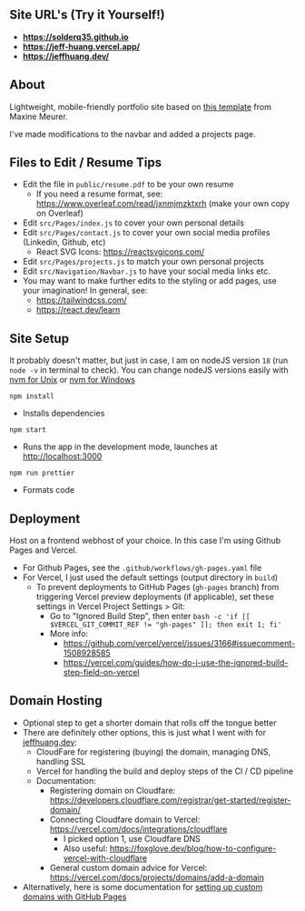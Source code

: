## Site URL's (Try it Yourself!)

- **https://solderq35.github.io**
- **https://jeff-huang.vercel.app/**
- **https://jeffhuang.dev/**

## About

Lightweight, mobile-friendly portfolio site based on [this template](https://github.com/mmeurer00/react-navbar-tailwindcss) from Maxine Meurer.

I've made modifications to the navbar and added a projects page.

## Files to Edit / Resume Tips

- Edit the file in `public/resume.pdf` to be your own resume
  - If you need a resume format, see: https://www.overleaf.com/read/jxnmjmzktxrh (make your own copy on Overleaf)
- Edit `src/Pages/index.js` to cover your own personal details
- Edit `src/Pages/contact.js` to cover your own social media profiles (Linkedin, Github, etc)
  - React SVG Icons: https://reactsvgicons.com/
- Edit `src/Pages/projects.js` to match your own personal projects
- Edit `src/Navigation/Navbar.js` to have your social media links etc.
- You may want to make further edits to the styling or add pages, use your imagination! In general, see:
  - https://tailwindcss.com/
  - https://react.dev/learn

## Site Setup

It probably doesn't matter, but just in case, I am on nodeJS version `18` (run `node -v` in terminal to check). You can change nodeJS versions easily with [nvm for Unix](https://github.com/nvm-sh/nvm) or [nvm for Windows](https://github.com/coreybutler/nvm-windows)

`npm install`

- Installs dependencies

`npm start`

- Runs the app in the development mode, launches at [http://localhost:3000](http://localhost:3000)

`npm run prettier`

- Formats code

## Deployment

Host on a frontend webhost of your choice. In this case I'm using Github Pages and Vercel.

- For Github Pages, see the `.github/workflows/gh-pages.yaml` file
- For Vercel, I just used the default settings (output directory in `build`)
  - To prevent deployments to GitHub Pages (`gh-pages` branch) from triggering Vercel preview deployments (if applicable), set these settings in Vercel Project Settings > Git:
    - Go to "Ignored Build Step", then enter `bash -c 'if [[ $VERCEL_GIT_COMMIT_REF != "gh-pages" ]]; then exit 1; fi'`
    - More info:
      - https://github.com/vercel/vercel/issues/3166#issuecomment-1508928585
      - https://vercel.com/guides/how-do-i-use-the-ignored-build-step-field-on-vercel

## Domain Hosting

- Optional step to get a shorter domain that rolls off the tongue better
- There are definitely other options, this is just what I went with for [jeffhuang.dev](https://jeffhuang.dev/):
  - CloudFare for registering (buying) the domain, managing DNS, handling SSL
  - Vercel for handling the build and deploy steps of the CI / CD pipeline
  - Documentation:
    - Registering domain on Cloudfare: https://developers.cloudflare.com/registrar/get-started/register-domain/
    - Connecting Cloudfare domain to Vercel: https://vercel.com/docs/integrations/cloudflare
      - I picked option 1, use Cloudfare DNS
      - Also useful: https://foxglove.dev/blog/how-to-configure-vercel-with-cloudflare
    - General custom domain advice for Vercel: https://vercel.com/docs/projects/domains/add-a-domain
- Alternatively, here is some documentation for [setting up custom domains with GitHub Pages](https://docs.github.com/en/pages/configuring-a-custom-domain-for-your-github-pages-site/about-custom-domains-and-github-pages)
